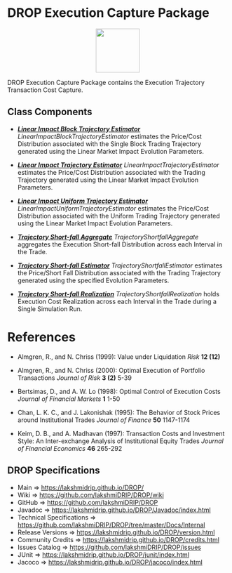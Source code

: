 # DROP Execution Capture Package

<p align="center"><img src="https://github.com/lakshmiDRIP/DROP/blob/master/DRIP_Logo.gif?raw=true" width="100"></p>

DROP Execution Capture Package contains the Execution Trajectory Transaction Cost Capture.

## Class Components

 * [***Linear Impact Block Trajectory Estimator***](https://github.com/lakshmiDRIP/DROP/tree/master/src/main/java/org/drip/execution/capture/LinearImpactBlockTrajectoryEstimator.java)
 <i>LinearImpactBlockTrajectoryEstimator</i> estimates the Price/Cost Distribution associated with the Single
 Block Trading Trajectory generated using the Linear Market Impact Evolution Parameters.

 * [***Linear Impact Trajectory Estimator***](https://github.com/lakshmiDRIP/DROP/tree/master/src/main/java/org/drip/execution/capture/LinearImpactTrajectoryEstimator.java)
 <i>LinearImpactTrajectoryEstimator</i> estimates the Price/Cost Distribution associated with the Trading
 Trajectory generated using the Linear Market Impact Evolution Parameters.

 * [***Linear Impact Uniform Trajectory Estimator***](https://github.com/lakshmiDRIP/DROP/tree/master/src/main/java/org/drip/capture/bayesian/LinearImpactUniformTrajectoryEstimator.java)
 <i>LinearImpactUniformTrajectoryEstimator</i> estimates the Price/Cost Distribution associated with the
 Uniform Trading Trajectory generated using the Linear Market Impact Evolution Parameters.

 * [***Trajectory Short-fall Aggregate***](https://github.com/lakshmiDRIP/DROP/tree/master/src/main/java/org/drip/execution/capture/TrajectoryShortfallAggregate.java)
 <i>TrajectoryShortfallAggregate</i> aggregates the  Execution Short-fall Distribution across each Interval
 in the Trade.

 * [***Trajectory Short-fall Estimator***](https://github.com/lakshmiDRIP/DROP/tree/master/src/main/java/org/drip/execution/capture/TrajectoryShortfallEstimator.java)
 <i>TrajectoryShortfallEstimator</i> estimates the Price/Short Fall Distribution associated with the Trading
 Trajectory generated using the specified Evolution Parameters.

 * [***Trajectory Short-fall Realization***](https://github.com/lakshmiDRIP/DROP/tree/master/src/main/java/org/drip/execution/capture/TrajectoryShortfallRealization.java)
 <i>TrajectoryShortfallRealization</i> holds Execution Cost Realization across each Interval in the Trade
 during a Single Simulation Run.


# References

 * Almgren, R., and N. Chriss (1999): Value under Liquidation <i>Risk</i> <b>12 (12)</b>

 * Almgren, R., and N. Chriss (2000): Optimal Execution of Portfolio Transactions <i>Journal of Risk</i> <b>3
 	(2)</b> 5-39

 * Bertsimas, D., and A. W. Lo (1998): Optimal Control of Execution Costs <i>Journal of Financial Markets</i>
 	<b>1</b> 1-50

 * Chan, L. K. C., and J. Lakonishak (1995): The Behavior of Stock Prices around Institutional Trades
 	<i>Journal of Finance</i> <b>50</b> 1147-1174

 * Keim, D. B., and A. Madhavan (1997): Transaction Costs and Investment Style: An Inter-exchange Analysis of
 	Institutional Equity Trades <i>Journal of Financial Economics</i> <b>46</b> 265-292


## DROP Specifications

 * Main                     => https://lakshmidrip.github.io/DROP/
 * Wiki                     => https://github.com/lakshmiDRIP/DROP/wiki
 * GitHub                   => https://github.com/lakshmiDRIP/DROP
 * Javadoc                  => https://lakshmidrip.github.io/DROP/Javadoc/index.html
 * Technical Specifications => https://github.com/lakshmiDRIP/DROP/tree/master/Docs/Internal
 * Release Versions         => https://lakshmidrip.github.io/DROP/version.html
 * Community Credits        => https://lakshmidrip.github.io/DROP/credits.html
 * Issues Catalog           => https://github.com/lakshmiDRIP/DROP/issues
 * JUnit                    => https://lakshmidrip.github.io/DROP/junit/index.html
 * Jacoco                   => https://lakshmidrip.github.io/DROP/jacoco/index.html
